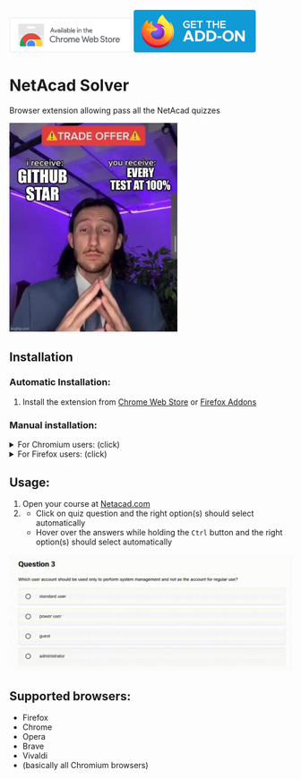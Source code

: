 <a href="https://chromewebstore.google.com/detail/meowcad-solver/ngkonaonfgfbnobbacojipgndihanmca"><img alt="Chrome Extension" width="218px" src="assets/chrome-extension-logo.png"/></a>
<a href="https://addons.mozilla.org/en-US/firefox/addon/meowcad-solver/"><img alt="Firefox Addons" width="218px" src="assets/firefox-addon-logo.svg"/></a>

# NetAcad Solver

Browser extension allowing pass all the NetAcad quizzes

<img alt="My generous offer" width="300" src="assets/screenshots/my-offer.jpg"/>

## Installation

### Automatic Installation:

1. Install the extension
   from [Chrome Web Store](https://chromewebstore.google.com/detail/meowcad-solver/ngkonaonfgfbnobbacojipgndihanmca)
   or [Firefox Addons](https://addons.mozilla.org/en-US/firefox/addon/meowcad-solver/)

### Manual installation:

<details>
  <summary>For Chromium users: (click)</summary>

1. Go to [the latest release](https://github.com/ingui-n/musescore-downloader/releases/latest)
2. Download the `netacad-solver-0.x.x-manifest-v3.crx` file
3. Go to the browser extension manager [chrome://extensions/](chrome://extensions/)
4. Enable `Developer mode` (at the top right)
5. Drag and drop the file downloaded in the previous step into the browser window and click to install
6. That's it! Extension is now ready to use 🎉

</details>

<details>
  <summary>For Firefox users: (click)</summary>

1. Go to [the latest release](https://github.com/ingui-n/musescore-downloader/releases/latest)
2. Click to the `netacad-solver-0.x.x-manifest-v2.xpi` file
3. A bubble with text and button should appear. Click on `Continue to Installation` and `Add`
4. That's it! Extension is now ready to use 🎉

</details>

## Usage:

1. Open your course at [Netacad.com](https://netacad.com/)
2. - Click on quiz question and the right option(s) should select automatically
   - Hover over the answers while holding the `Ctrl` button and the right option(s) should select automatically

![demo.gif](assets/videos/demo.gif)

## Supported browsers:

* Firefox
* Chrome
* Opera
* Brave
* Vivaldi
* (basically all Chromium browsers)

